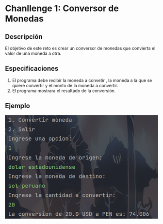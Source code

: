 # Chanllenge 1: Conversor de Monedas

## Descripción
El objetivo de este reto es crear un conversor de monedas que convierta el valor de una moneda a otra.

## Especificaciones
1. El programa debe recibir la moneda a convetir , la moneda a la que se quiere convertir y el monto de la moneda a convertir.
2. El programa mostrara el resultado de la conversión.

## Ejemplo
![Ejemplo](Conversor_Monedas\assets\Ejemplo.png)
